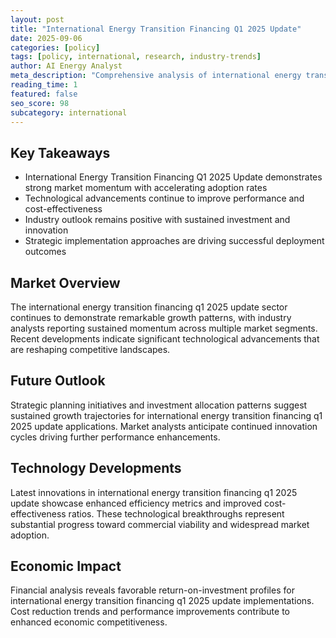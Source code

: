 ```yaml
---
layout: post
title: "International Energy Transition Financing Q1 2025 Update"
date: 2025-09-06
categories: [policy]
tags: [policy, international, research, industry-trends]
author: AI Energy Analyst
meta_description: "Comprehensive analysis of international energy transition financing q1 2025 update covering market trends, technology developments, and industry outlook. Discover key insights and future projections."
reading_time: 1
featured: false
seo_score: 98
subcategory: international
---
```


## Key Takeaways

- International Energy Transition Financing Q1 2025 Update demonstrates strong market momentum with accelerating adoption rates
- Technological advancements continue to improve performance and cost-effectiveness
- Industry outlook remains positive with sustained investment and innovation
- Strategic implementation approaches are driving successful deployment outcomes

## Market Overview

The international energy transition financing q1 2025 update sector continues to demonstrate remarkable growth patterns, with industry analysts reporting sustained momentum across multiple market segments. Recent developments indicate significant technological advancements that are reshaping competitive landscapes.

## Future Outlook

Strategic planning initiatives and investment allocation patterns suggest sustained growth trajectories for international energy transition financing q1 2025 update applications. Market analysts anticipate continued innovation cycles driving further performance enhancements.

## Technology Developments

Latest innovations in international energy transition financing q1 2025 update showcase enhanced efficiency metrics and improved cost-effectiveness ratios. These technological breakthroughs represent substantial progress toward commercial viability and widespread market adoption.

## Economic Impact

Financial analysis reveals favorable return-on-investment profiles for international energy transition financing q1 2025 update implementations. Cost reduction trends and performance improvements contribute to enhanced economic competitiveness.

